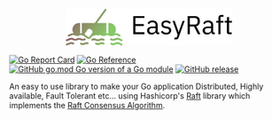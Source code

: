 <p align="center">
<img src="https://github.com/ksrichard/easyraft/raw/main/logo.png" width="300">
</p>

[![Go Report Card](https://goreportcard.com/badge/github.com/ksrichard/easyraft)](https://goreportcard.com/report/github.com/ksrichard/easyraft)
[![Go Reference](https://pkg.go.dev/badge/github.com/ksrichard/easyraft.svg)](https://pkg.go.dev/github.com/ksrichard/easyraft)
[![GitHub go.mod Go version of a Go module](https://img.shields.io/github/go-mod/go-version/ksrichard/easyraft.svg)](https://github.com/ksrichard/easyraft)
[![GitHub release](https://img.shields.io/github/release/ksrichard/easyraft.svg)](https://github.com/ksrichard/easyraft/releases/latest/)

An easy to use library to make your Go application
Distributed, Highly available, Fault Tolerant etc...
using Hashicorp's [Raft](https://github.com/hashicorp/raft) library which implements the
[Raft Consensus Algorithm](https://raft.github.io/).



